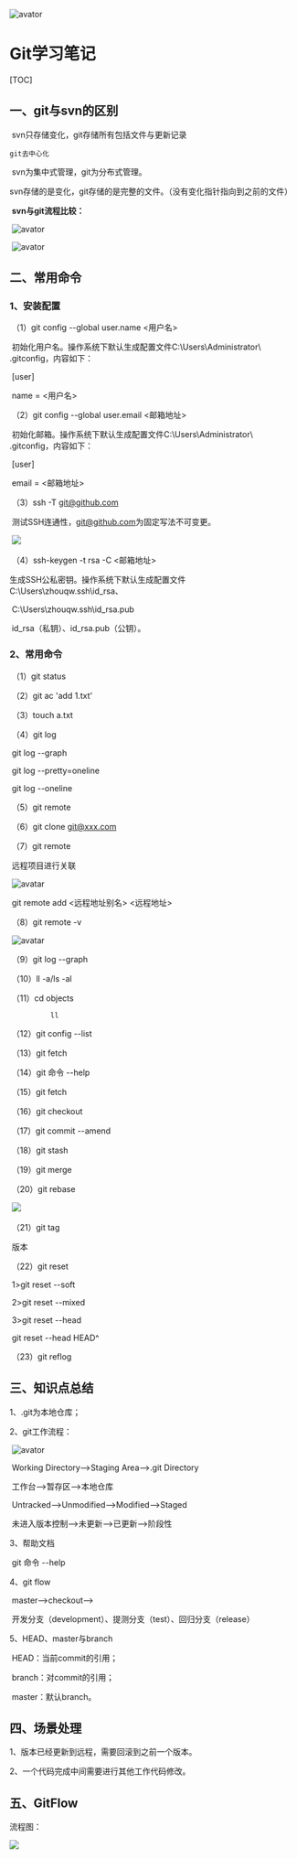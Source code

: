 ![avator](../02-附件资料/00-logo/个人logo.png)

# Git学习笔记

[TOC]

## 一、git与svn的区别

​	svn只存储变化，git存储所有包括文件与更新记录

 	git去中心化

​	svn为集中式管理，git为分布式管理。

​	svn存储的是变化，git存储的是完整的文件。（没有变化指针指向到之前的文件）

​        **svn与git流程比较：**

​        ![avator](../02-附件资料/01-git/svn.png)

​         ![avator](../02-附件资料/01-git/git.png)

## 二、常用命令

### 	1、安装配置

​	  （1）git config --global user.name <用户名>

​	  	    初始化用户名。操作系统下默认生成配置文件C:\Users\Administrator\ .gitconfig，内容如下：

​    			[user]

​             			name = <用户名>

​	  （2）git config --global user.email <邮箱地址>

​                    初始化邮箱。操作系统下默认生成配置文件C:\Users\Administrator\ .gitconfig，内容如下：

​    		    [user]

​              			email = <邮箱地址>

​          （3）ssh -T git@github.com

​		    测试SSH连通性，[git@github.com](mailto:git@github.com)为固定写法不可变更。

​		    ![](../02-附件资料/01-git/ssh-T.png)

​          （4）ssh-keygen -t rsa -C <邮箱地址>

​		    生成SSH公私密钥。操作系统下默认生成配置文件C:\Users\zhouqw\.ssh\id_rsa、

​                    C:\Users\zhouqw\.ssh\id_rsa.pub

​		    id_rsa（私钥）、id_rsa.pub（公钥）。

###         2、常用命令

​	  （1）git status

​	  （2）git ac 'add 1.txt'

​	  （3）touch a.txt

​          （4）git log

​		    git log --graph

​                    git log --pretty=oneline

​                    git log --oneline

​	  （5）git remote

​	  （6）git clone git@xxx.com

​          （7）git remote

​		    远程项目进行关联	

​                    ![avatar](../02-附件资料/01-git/git-remote.png)

​		   git remote add <远程地址别名> <远程地址>

​	  （8）git remote -v

​                   ![avatar](../02-附件资料/01-git/git-remote-v.png)

​	  （9）git log --graph

​	  （10）ll -a/ls -al

​	  （11）cd objects

 		      ll

​          （12）git config --list

​          （13）git fetch

​	  （14）git 命令 --help

​	  （15）git fetch

​          （16）git checkout

​	  （17）git commit --amend 

​	  （18）git stash

​	  （19）git merge

​	  （20）git rebase

​                      ![](../02-附件资料/01-git/merge_rebase.png)

​	  （21）git tag

​    		      版本

​	  （22）git reset

​		      1>git reset --soft

​                      2>git reset --mixed

​                      3>git reset --head

​                           git reset --head HEAD^

​         （23）git reflog

## 三、知识点总结

1、.git为本地仓库；

2、git工作流程：

​      ![avator](../02-附件资料/01-git/git_directory.png)

​      Working Directory-->Staging Area-->.git Directory

​      工作台-->暂存区-->本地仓库

​      Untracked-->Unmodified-->Modified-->Staged 

​      未进入版本控制-->未更新-->已更新-->阶段性

3、帮助文档

​      git 命令 --help

4、git flow

​      master-->checkout-->

​      开发分支（development）、提测分支（test）、回归分支（release）

5、HEAD、master与branch

​      HEAD：当前commit的引用；

​      branch：对commit的引用；

​      master：默认branch。

## 四、场景处理

1、版本已经更新到远程，需要回滚到之前一个版本。

2、一个代码完成中间需要进行其他工作代码修改。

##  五、GitFlow

流程图：

![](../02-附件资料/01-git/git_flow.png)
